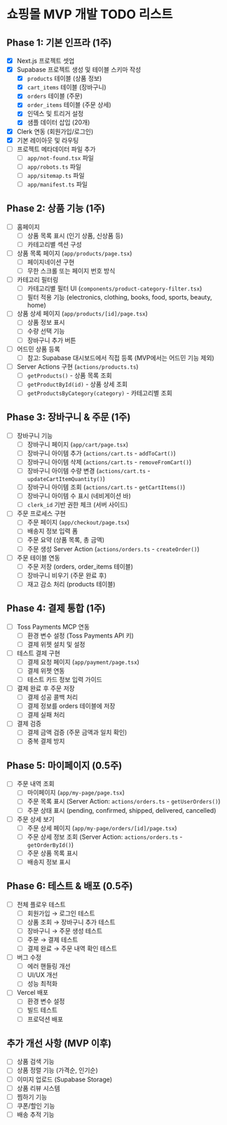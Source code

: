 # 쇼핑몰 MVP 개발 TODO 리스트

## Phase 1: 기본 인프라 (1주)

- [x] Next.js 프로젝트 셋업
- [x] Supabase 프로젝트 생성 및 테이블 스키마 작성
  - [x] `products` 테이블 (상품 정보)
  - [x] `cart_items` 테이블 (장바구니)
  - [x] `orders` 테이블 (주문)
  - [x] `order_items` 테이블 (주문 상세)
  - [x] 인덱스 및 트리거 설정
  - [x] 샘플 데이터 삽입 (20개)
- [x] Clerk 연동 (회원가입/로그인)
- [x] 기본 레이아웃 및 라우팅
- [ ] 프로젝트 메타데이터 파일 추가
  - [ ] `app/not-found.tsx` 파일
  - [ ] `app/robots.ts` 파일
  - [ ] `app/sitemap.ts` 파일
  - [ ] `app/manifest.ts` 파일

## Phase 2: 상품 기능 (1주)

- [ ] 홈페이지
  - [ ] 상품 목록 표시 (인기 상품, 신상품 등)
  - [ ] 카테고리별 섹션 구성
- [ ] 상품 목록 페이지 (`app/products/page.tsx`)
  - [ ] 페이지네이션 구현
  - [ ] 무한 스크롤 또는 페이지 번호 방식
- [ ] 카테고리 필터링
  - [ ] 카테고리별 필터 UI (`components/product-category-filter.tsx`)
  - [ ] 필터 적용 기능 (electronics, clothing, books, food, sports, beauty, home)
- [ ] 상품 상세 페이지 (`app/products/[id]/page.tsx`)
  - [ ] 상품 정보 표시
  - [ ] 수량 선택 기능
  - [ ] 장바구니 추가 버튼
- [ ] 어드민 상품 등록
  - [ ] 참고: Supabase 대시보드에서 직접 등록 (MVP에서는 어드민 기능 제외)
- [ ] Server Actions 구현 (`actions/products.ts`)
  - [ ] `getProducts()` - 상품 목록 조회
  - [ ] `getProductById(id)` - 상품 상세 조회
  - [ ] `getProductsByCategory(category)` - 카테고리별 조회

## Phase 3: 장바구니 & 주문 (1주)

- [ ] 장바구니 기능
  - [ ] 장바구니 페이지 (`app/cart/page.tsx`)
  - [ ] 장바구니 아이템 추가 (`actions/cart.ts` - `addToCart()`)
  - [ ] 장바구니 아이템 삭제 (`actions/cart.ts` - `removeFromCart()`)
  - [ ] 장바구니 아이템 수량 변경 (`actions/cart.ts` - `updateCartItemQuantity()`)
  - [ ] 장바구니 아이템 조회 (`actions/cart.ts` - `getCartItems()`)
  - [ ] 장바구니 아이템 수 표시 (네비게이션 바)
  - [ ] `clerk_id` 기반 권한 체크 (서버 사이드)
- [ ] 주문 프로세스 구현
  - [ ] 주문 페이지 (`app/checkout/page.tsx`)
  - [ ] 배송지 정보 입력 폼
  - [ ] 주문 요약 (상품 목록, 총 금액)
  - [ ] 주문 생성 Server Action (`actions/orders.ts` - `createOrder()`)
- [ ] 주문 테이블 연동
  - [ ] 주문 저장 (orders, order_items 테이블)
  - [ ] 장바구니 비우기 (주문 완료 후)
  - [ ] 재고 감소 처리 (products 테이블)

## Phase 4: 결제 통합 (1주)

- [ ] Toss Payments MCP 연동
  - [ ] 환경 변수 설정 (Toss Payments API 키)
  - [ ] 결제 위젯 설치 및 설정
- [ ] 테스트 결제 구현
  - [ ] 결제 요청 페이지 (`app/payment/page.tsx`)
  - [ ] 결제 위젯 연동
  - [ ] 테스트 카드 정보 입력 가이드
- [ ] 결제 완료 후 주문 저장
  - [ ] 결제 성공 콜백 처리
  - [ ] 결제 정보를 orders 테이블에 저장
  - [ ] 결제 실패 처리
- [ ] 결제 검증
  - [ ] 결제 금액 검증 (주문 금액과 일치 확인)
  - [ ] 중복 결제 방지

## Phase 5: 마이페이지 (0.5주)

- [ ] 주문 내역 조회
  - [ ] 마이페이지 (`app/my-page/page.tsx`)
  - [ ] 주문 목록 표시 (Server Action: `actions/orders.ts` - `getUserOrders()`)
  - [ ] 주문 상태 표시 (pending, confirmed, shipped, delivered, cancelled)
- [ ] 주문 상세 보기
  - [ ] 주문 상세 페이지 (`app/my-page/orders/[id]/page.tsx`)
  - [ ] 주문 상세 정보 조회 (Server Action: `actions/orders.ts` - `getOrderById()`)
  - [ ] 주문 상품 목록 표시
  - [ ] 배송지 정보 표시

## Phase 6: 테스트 & 배포 (0.5주)

- [ ] 전체 플로우 테스트
  - [ ] 회원가입 → 로그인 테스트
  - [ ] 상품 조회 → 장바구니 추가 테스트
  - [ ] 장바구니 → 주문 생성 테스트
  - [ ] 주문 → 결제 테스트
  - [ ] 결제 완료 → 주문 내역 확인 테스트
- [ ] 버그 수정
  - [ ] 에러 핸들링 개선
  - [ ] UI/UX 개선
  - [ ] 성능 최적화
- [ ] Vercel 배포
  - [ ] 환경 변수 설정
  - [ ] 빌드 테스트
  - [ ] 프로덕션 배포

## 추가 개선 사항 (MVP 이후)

- [ ] 상품 검색 기능
- [ ] 상품 정렬 기능 (가격순, 인기순)
- [ ] 이미지 업로드 (Supabase Storage)
- [ ] 상품 리뷰 시스템
- [ ] 찜하기 기능
- [ ] 쿠폰/할인 기능
- [ ] 배송 추적 기능
